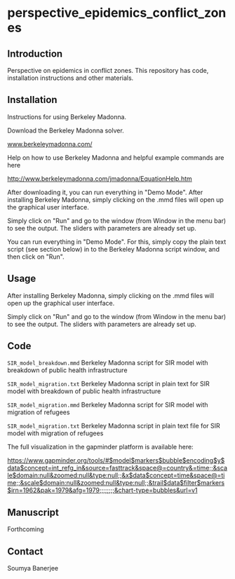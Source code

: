 # perspective_epidemics_conflict_zones


## Introduction

Perspective on epidemics in conflict zones. This repository has code, installation instructions and other materials.


## Installation

Instructions for using Berkeley Madonna.

Download the Berkeley Madonna solver.

www.berkeleymadonna.com/

Help on how to use Berkeley Madonna and helpful example commands are here

http://www.berkeleymadonna.com/jmadonna/EquationHelp.htm

After downloading it, you can run everything in "Demo Mode". After installing Berkeley Madonna, simply clicking on the .mmd files will open up the graphical user interface.

Simply click on "Run" and go to the window (from Window in the menu bar) to see the output. The sliders with parameters are already set up. 

You can run everything in "Demo Mode". For this, simply copy the plain text script (see section below) in to the Berkeley Madonna script window, and then click on "Run".


## Usage


After installing Berkeley Madonna, simply clicking on the .mmd files will open up the graphical user interface.

Simply click on "Run" and go to the window (from Window in the menu bar) to see the output. The sliders with parameters are already set up.


## Code

`SIR_model_breakdown.mmd` Berkeley Madonna script for SIR model with breakdown of public health infrastructure

`SIR_model_migration.txt` Berkeley Madonna script in plain text for SIR model with breakdown of public health infrastructure

`SIR_model_migration.mmd` Berkeley Madonna script for SIR model with migration of refugees

`SIR_model_migration.txt` Berkeley Madonna script in plain text file for SIR model with migration of refugees

The full visualization in the gapminder platform is available here:

https://www.gapminder.org/tools/#$model$markers$bubble$encoding$y$data$concept=int_refg_in&source=fasttrack&space@=country&=time;;&scale$domain:null&zoomed:null&type:null;;&x$data$concept=time&space@=time;;&scale$domain:null&zoomed:null&type:null;;&trail$data$filter$markers$irn=1962&pak=1979&afg=1979;;;;;;;;&chart-type=bubbles&url=v1


## Manuscript

Forthcoming

## Contact

Soumya Banerjee
